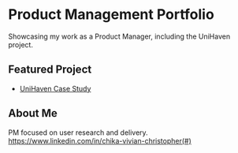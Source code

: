 # Product Management Portfolio

Showcasing my work as a Product Manager, including the UniHaven project.

## Featured Project
- [UniHaven Case Study](/case-studies/unihaven.md)

## About Me
PM focused on user research and delivery. https://www.linkedin.com/in/chika-vivian-christopher(#)

